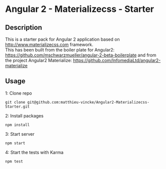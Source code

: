 # Angular 2 - Materializecss - Starter

## Description
This is a starter pack for Angular 2 application based on http://www.materializecss.com framework.  
This has been built from the boiler plate for Angular2: https://github.com/mschwarzmueller/angular-2-beta-boilerplate and from the project Angular2 Materialize: https://github.com/InfomediaLtd/angular2-materialize

## Usage

1: Clone repo
```
git clone git@github.com:matthieu-vincke/Angular2-Materializecss-Starter.git
```
2: Install packages
```
npm install
```
3: Start server
```
npm start
```
4: Start the tests with Karma
```
npm test
```
